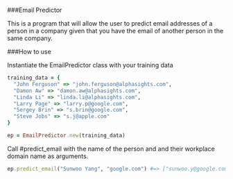 ###Email Predictor

This is a program that will allow the user to predict email addresses of a person in a company given that you have the email of another person in the same company.

###How to use

Instantiate the EmailPredictor class with your training data

```ruby
training_data = {
  "John Ferguson" => "john.ferguson@alphasights.com",
  "Damon Aw" => "damon.aw@alphasights.com",
  "Linda Li" => "linda.li@alphasights.com",
  "Larry Page" => "larry.p@google.com",
  "Sergey Brin" => "s.brin@google.com",
  "Steve Jobs" => "s.j@apple.com"
}

ep = EmailPredictor.new(training_data)
```

Call #predict_email with the name of the person and and their workplace domain name as arguments.

```ruby
ep.predict_email("Sunwoo Yang", "google.com") #=> ["sunwoo.y@google.com", "s.yang@gmail.com"]
```
